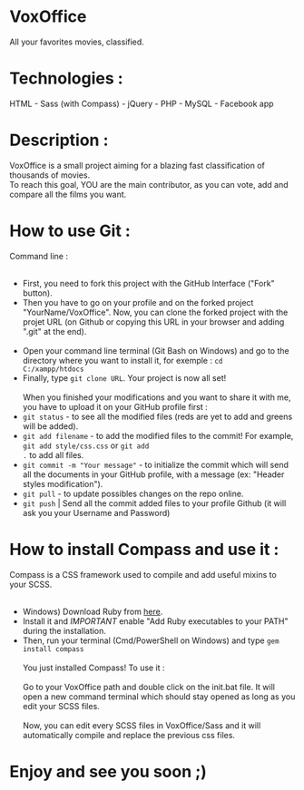# VoxOffice
All your favorites movies, classified.

# Technologies :
HTML - Sass (with Compass) - jQuery - PHP - MySQL - Facebook app

# Description :
VoxOffice is a small project aiming for a blazing fast classification of thousands of movies.<br>
To reach this goal, YOU are the main contributor, as you can vote, add and compare all the films you want.

# How to use Git :
Command line :<br><br>
- First, you need to fork this project with the GitHub Interface ("Fork" button).<br>
- Then you have to go on your profile and on the forked project "YourName/VoxOffice". Now, you can clone the forked project with the projet URL (on Github or copying this URL in your browser and adding ".git" at the end).<br><br>
- Open your command line terminal (Git Bash on Windows) and go to the directory where you want to install it, for exemple : <code>cd C:/xampp/htdocs</code><br>
- Finally, type <code>git clone URL</code>. Your project is now all set!<br><br>
When you finished your modifications and you want to share it with me, you have to upload it on your GitHub profile first :<br>
- <code>git status</code> - to see all the modified files (reds are yet to add and greens will be added).<br>
- <code>git add filename</code> - to add the modified files to the commit! For example, <code>git add style/css.css</code> or <code>git add .</code> to add all files.<br>
- <code>git commit -m "Your message"</code> - to initialize the commit which will send all the documents in your GitHub profile, with a message (ex: "Header styles modification").<br>
- <code>git pull</code> - to update possibles changes on the repo online.<br>
- <code>git push</code> | Send all the commit added files to your profile Github (it will ask you your Username and Password)<br>

# How to install Compass and use it :
Compass is a CSS framework used to compile and add useful mixins to your SCSS.<br><br>
- Windows) Download Ruby from <a href="http://rubyinstaller.org/">here</a>.<br>
- Install it and *IMPORTANT* enable "Add Ruby executables to your PATH" during the installation.<br>
- Then, run your terminal (Cmd/PowerShell on Windows) and type <code>gem install compass</code><br><br>
You just installed Compass! To use it :<br><br>
Go to your VoxOffice path and double click on the init.bat file. It will open a new command terminal which should stay opened as long as you edit your SCSS files.<br><br>
Now, you can edit every SCSS files in VoxOffice/Sass and it will automatically compile and replace the previous css files.<br>

# Enjoy and see you soon ;)